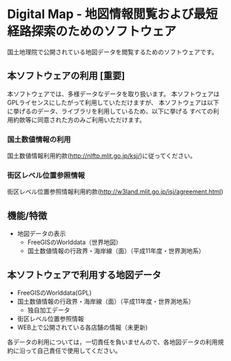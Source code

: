 # Digital Map - 地図情報閲覧および最短経路探索のためのソフトウェア

国土地理院で公開されている地図データを閲覧するためのソフトウェアです。

## 本ソフトウェアの利用 [重要]

本ソフトウェアでは、多様データなデータを取り扱います。
本ソフトウェアはGPLライセンスにしたがって利用していただけますが、
本ソフトウェアは以下に挙げるのデータ、ライブラリを利用しているため、以下に挙げる
すべての利用約款等に同意された方のみご利用いただけます。

### 国土数値情報の利用
国土数値情報利用約款(http://nlftp.mlit.go.jp/ksj/)に従ってください。

### 街区レベル位置参照情報
街区レベル位置参照情報利用約款(http://w3land.mlit.go.jp/isj/agreement.html)

## 機能/特徴

- 地図データの表示
  - FreeGISのWorlddata（世界地図）
  - 国土数値情報の行政界・海岸線（面）（平成11年度・世界測地系）

## 本ソフトウェアで利用する地図データ

- FreeGISのWorlddata(GPL)
- 国土数値情報の行政界・海岸線（面）（平成11年度・世界測地系）
  - 独自加工データ
- 街区レベル位置参照情報
- WEB上で公開されている各店舗の情報（未更新)

各データの利用については，一切責任を負いませんので、各地図データの利用規約に沿って自己責任で使用してください。
